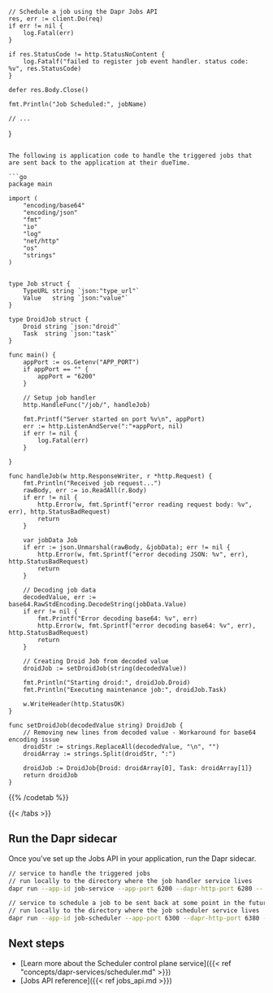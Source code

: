 
	// Schedule a job using the Dapr Jobs API
	res, err := client.Do(req)
	if err != nil {
		log.Fatal(err)
	}

	if res.StatusCode != http.StatusNoContent {
		log.Fatalf("failed to register job event handler. status code: %v", res.StatusCode)
	}

	defer res.Body.Close()

	fmt.Println("Job Scheduled:", jobName)

	// ...
}	
```

The following is application code to handle the triggered jobs that are sent back to the application at their dueTime.

```go
package main

import (
	"encoding/base64"
	"encoding/json"
	"fmt"
	"io"
	"log"
	"net/http"
	"os"
	"strings"
)


type Job struct {
	TypeURL string `json:"type_url"`
	Value   string `json:"value"`
}

type DroidJob struct {
	Droid string `json:"droid"`
	Task  string `json:"task"`
}

func main() {
	appPort := os.Getenv("APP_PORT")
	if appPort == "" {
		appPort = "6200"
	}

	// Setup job handler
	http.HandleFunc("/job/", handleJob)

	fmt.Printf("Server started on port %v\n", appPort)
	err := http.ListenAndServe(":"+appPort, nil)
	if err != nil {
		log.Fatal(err)
	}

}

func handleJob(w http.ResponseWriter, r *http.Request) {
	fmt.Println("Received job request...")
	rawBody, err := io.ReadAll(r.Body)
	if err != nil {
		http.Error(w, fmt.Sprintf("error reading request body: %v", err), http.StatusBadRequest)
		return
	}

	var jobData Job
	if err := json.Unmarshal(rawBody, &jobData); err != nil {
		http.Error(w, fmt.Sprintf("error decoding JSON: %v", err), http.StatusBadRequest)
		return
	}

	// Decoding job data
	decodedValue, err := base64.RawStdEncoding.DecodeString(jobData.Value)
	if err != nil {
		fmt.Printf("Error decoding base64: %v", err)
		http.Error(w, fmt.Sprintf("error decoding base64: %v", err), http.StatusBadRequest)
		return
	}

	// Creating Droid Job from decoded value
	droidJob := setDroidJob(string(decodedValue))

	fmt.Println("Starting droid:", droidJob.Droid)
	fmt.Println("Executing maintenance job:", droidJob.Task)

	w.WriteHeader(http.StatusOK)
}

func setDroidJob(decodedValue string) DroidJob {
	// Removing new lines from decoded value - Workaround for base64 encoding issue
	droidStr := strings.ReplaceAll(decodedValue, "\n", "")
	droidArray := strings.Split(droidStr, ":")

	droidJob := DroidJob{Droid: droidArray[0], Task: droidArray[1]}
	return droidJob
}
```

{{% /codetab %}}


{{< /tabs >}}

## Run the Dapr sidecar

Once you've set up the Jobs API in your application, run the Dapr sidecar.

```bash
// service to handle the triggered jobs
// run locally to the directory where the job handler service lives
dapr run --app-id job-service --app-port 6200 --dapr-http-port 6280 -- go run .

// service to schedule a job to be sent back at some point in the future
// run locally to the directory where the job scheduler service lives
dapr run --app-id job-scheduler --app-port 6300 --dapr-http-port 6380 -- go run .
```

## Next steps

- [Learn more about the Scheduler control plane service]({{< ref "concepts/dapr-services/scheduler.md" >}})
- [Jobs API reference]({{< ref jobs_api.md >}})